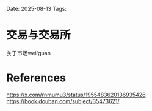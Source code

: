 Date: 2025-08-13
Tags: 

# 交易与交易所
关于市场wei'guan

# References
https://x.com/rnmumu3/status/1955483620136935426
https://book.douban.com/subject/35473621/